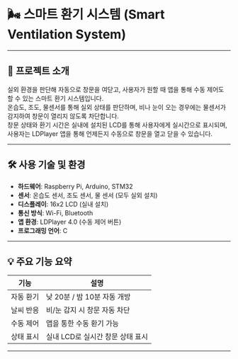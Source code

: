 # 🌬️ 스마트 환기 시스템 (Smart Ventilation System)

---

## 📌 프로젝트 소개

실외 환경을 판단해 자동으로 창문을 여닫고, 사용자가 원할 때 앱을 통해 수동 제어도 할 수 있는 스마트 환기 시스템입니다.  
온습도, 조도, 물센서를 통해 실외 상태를 판단하며, 비나 눈이 오는 경우에는 물센서가 감지하여 창문이 열리지 않도록 차단합니다.  
창문 상태와 환기 시간은 실내에 설치된 LCD를 통해 사용자에게 실시간으로 표시되며, 사용자는 LDPlayer 앱을 통해 언제든지 수동으로 창문을 열고 닫을 수 있습니다.

---

## 🛠️ 사용 기술 및 환경

- **하드웨어**: Raspberry Pi, Arduino, STM32
- **센서**: 온습도 센서, 조도 센서, 물 센서 (모두 실외 설치)
- **디스플레이**: 16x2 LCD (실내 설치)
- **통신 방식**: Wi-Fi, Bluetooth
- **앱 환경**: LDPlayer 4.0 (수동 제어 버튼)
- **프로그래밍 언어**: C

---

## 💡 주요 기능 요약

| 기능 | 설명 |
|------|------|
| 자동 환기 | 낮 20분 / 밤 10분 자동 개방 |
| 날씨 반응 | 비/눈 감지 시 창문 자동 차단 |
| 수동 제어 | 앱을 통한 수동 환기 가능 |
| 상태 표시 | 실내 LCD로 실시간 창문 상태 표시 |

---
